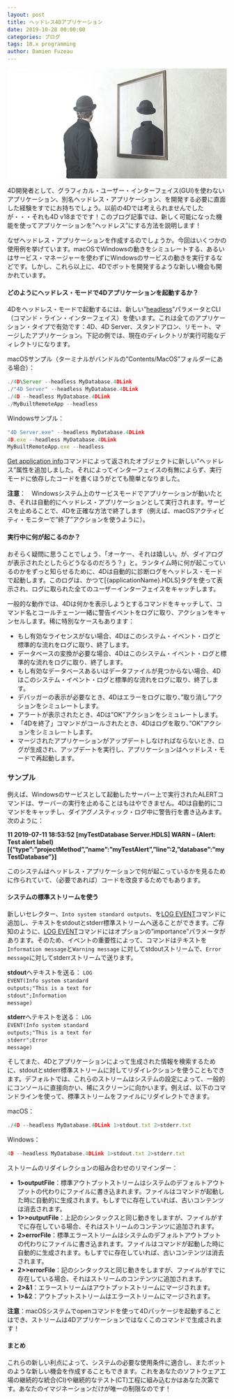 ```yaml
---
layout: post
title: ヘッドレス4Dアプリケーション
date: 2019-10-28 00:00:00
categories: ブログ
tags: 18.x programming
author: Damien Fuzeau
---
```


![Headless4DApplication](/images/blog/10/107548_HeadlessApplication.jpg)

4D開発者として、グラフィカル・ユーザー・インターフェイス(GUI)を使わないアプリケーション、別名ヘッドレス・アプリケーション、を開発する必要に直面した経験をすでにお持ちでしょう。以前の4Dでは考えられませんでしたが・・・それも4D v18までです！このブログ記事では、新しく可能になった機能を使ってアプリケーションを”ヘッドレス”にする方法を説明します！

なぜヘッドレス・アプリケーションを作成するのでしょうか。今回はいくつかの使用例を挙げています。macOSでWindowsの動きをシミュレートする、あるいはサービス・マネージャーを使わずにWindowsのサービスの動きを実行するなどです。しかし、これら以上に、4Dでボットを開発するような新しい機会も開かれています。

#### どのようにヘッドレス・モードで4Dアプリケーションを起動するか？

4Dをヘッドレス・モードで起動するには、新しい”<a href="https://doc.4d.com/4Dv18/4D/18/Command-Line-Interface.300-4575704.en.html">headless</a>”パラメータとCLI（コマンド・ライン・インターフェイス）を使います。これは全てのアプリケーション・タイプで有効です：4D、4D Server、スタンドアロン、リモート、マージしたアプリケーション。下記の例では、現在のディレクトリが実行可能なディレクトリになります。

macOSサンプル（ターミナルがバンドルの”Contents/MacOS”フォルダーにある場合）：
```js
./4D\Server --headless MyDatabase.4DLink
./"4D Server" --headless MyDatabase.4DLink
./4D --headless MyDatabase.4DLink
./MyBuiltRemoteApp --headless
```

Windowsサンプル：
```js
"4D Server.exe" --headless MyDatabase.4DLink
4D.exe --headless MyDatabase.4DLink
MyBuiltRemoteApp.exe --headless
```

<a href="https://doc.4d.com/4Dv18/4D/18/Get-application-info.301-4505388.en.html"><span class="no translate command">Get application info</span></a>コマンドによって返されたオブジェクトに新しい”ヘッドレス”属性を追加しました。それによってインターフェイスの有無によらず、実行モードに依存したコードを書くほうがとても簡単となりました。

<strong>注意</strong>：　Windowsシステム上のサービスモードでアプリケーションが動いたとき、それは自動的にヘッドレス・アプリケーションとして実行されます。サービスを止めることで、4Dを正確な方法で終了します（例えば、macOSアクティビティ・モニターで”終了”アクションを使うように）。

#### 実行中に何が起こるのか？

おそらく疑問に思うことでしょう、「オーケー、それは嬉しい。が、ダイアログが表示されたとしたらどうなるのだろう？」と。ランタイム時に何が起こっているのかをずっと知らせるために、4Dは自動的に診断ログをヘッドレス・モードで起動します。このログは、かつて[{applicationName}.HDLS]タグを使って表示され、ログに取られた全てのユーザーインターフェイスをキャッチします。

一般的な動作では、4Dは何かを表示しようとするコマンドをキャッチして、コマンド名とコールチェーン一緒に警告イベントをログに取り、アクションをキャンセルします。稀に特別なケースもあります：

* もし有効なライセンスがない場合、4Dはこのシステム・イベント・ログと標準的な流れをログに取り、終了します。
* データベースの変換が必要な場合、4Dはこのシステム・イベント・ログと標準的な流れをログに取り、終了します。
* もし有効なデータベースあるいはデータファイルが見つからない場合、4Dはこのシステム・イベント・ログと標準的な流れをログに取り、終了します。
* デバッガーの表示が必要なとき、4Dはエラーをログに取り、”取り消し”アクションをシミュレートします。
* アラートが表示されたとき、4Dは”OK”アクションをシミュレートします。
* 「4Dを終了」コマンドがコールされたとき、4Dはログを取り、”OK”アクションをシミュレートします。
* マージされたアプリケーションがアップデートしなければならないとき、ログが生成され、アップデートを実行し、アプリケーションはヘッドレス・モードで再起動します。

### サンプル
例えば、Windowsのサービスとして起動したサーバー上で実行された<span class="no translate command">ALERT</span>コマンドは、サーバーの実行を止めることはもはやできません。4Dは自動的にコマンドをキャッチし、ダイアグノスティック・ログ中に警告行を書き込みます。次のように：

<strong>11 2019-07-11 18:53:52 [myTestDatabase Server.HDLS] WARN – (Alert: Test alert label)[{“type”:”projectMethod”,”name”:”myTestAlert”,”line”:2,”database”:”myTestDatabase”}]</strong>

このシステムはヘッドレス・アプリケーションで何が起こっているかを見るために作られていて、（必要であれば）コードを改良するためでもあります。

#### システムの標準ストリームを使う

新しいセレクター、``Into system standard outputs``、を<a href="https://doc.4d.com/4Dv18/4D/18/LOG-EVENT.301-4505620.en.html"><span class="no translate command">LOG EVENT</span></a>コマンドに追加し、テキストをstdoutとstderr標準ストリームへ送ることができます。ご存知のように、<a href="https://doc.4d.com/4Dv18/4D/18/LOG-EVENT.301-4505620.en.html"><span class="no translate command">LOG EVENT</span></a>コマンドにはオプションの”importance”パラメータがあります。そのため、イベントの重要性によって、コマンドはテキストを``Information message``と``Warning message`` に対してstdoutストリームで、``Error message``に対してstderrストリームで送ります。

<strong>stdout</strong>へテキストを送る：
<code class="fourd"><span class="no translate command">LOG EVENT</span>(<span class="notranslate variable">Info system standard outputs</span>;"This is a text for stdout";<span class="notranslate variable">Information message</span>)</code>


<strong>stderr</strong>へテキストを送る：
<code class="fourd"><span class="no translate command">LOG EVENT</span>(<span class="notranslate variable">Info system standard outputs</span>;"This is a text for stderr";<span class="notranslate variable">Error message</span>)</code>

そしてまた、4Dとアプリケーションによって生成された情報を検索するために、stdoutとstderr標準ストリームに対してリダイレクションを使うこともできます。デフォルトでは、これらのストリームはシステムの設定によって、一般的にコンソールに直接向かい、稀にスクリーンに向かいます。例えば、以下のコマンドラインを使って、標準ストリームをファイルにリダイレクトできます。

macOS：
```js
./4D --headless MyDatabase.4DLink 1>stdout.txt 2>stderr.txt
```

Windows：
```js
4D --headless MyDatabase.4DLink 1>stdout.txt 2>stderr.txt
```

ストリームのリダイレクションの組み合わせのリマインダー：
* <strong>1>outputFile</strong>：標準アウトプットストリームはシステムのデフォルトアウトプットの代わりにファイルに書き込まれます。ファイルはコマンドが起動した時に自動的に生成されます。もしすでに存在していれば、古いコンテンツは消去されます。
* <strong>1>>outputFile</strong>：上記のシンタックスと同じ動きをしますが、ファイルがすでに存在している場合、それはストリームのコンテンツに追加されます。
* <strong>2>errorFile</strong>：標準エラーストリームはシステムのデフォルトアウトプットの代わりにファイルに書き込まれます。ファイルはコマンドが起動した時に自動的に生成されます。もしすでに存在していれば、古いコンテンツは消去されます。
* <strong>2>>errorFile</strong>：記のシンタックスと同じ動きをしますが、ファイルがすでに存在している場合、それはストリームのコンテンツに追加されます。
* <strong>2>&1</strong>：エラーストリームはアウトプットストリームにマージされます。
* <strong>1>&2</strong>：アウトプットストリームはエラーストリームにマージされます。

<strong>注意</strong>：macOSシステムでopenコマンドを使って4Dパッケージを起動することはでき、ストリームは4Dアプリケーションではなくこのコマンドで生成されます！

#### まとめ

これらの新しい利点によって、システムの必要な使用条件に適合し、またボットのような新しい機会を作成することもできます。これをあなたのソフトウェア工場の継続的な統合(CI)や継続的なテスト(CT)工程に組み込むかはあなた次第です。あなたのイマジネーションだけが唯一の制限なのです！

